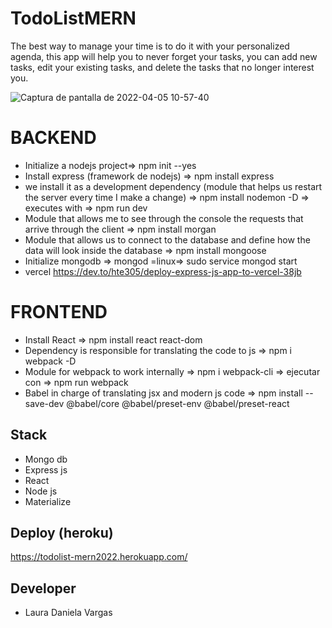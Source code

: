 # TodoListMERN
The best way to manage your time is to do it with your personalized agenda, this app will help you to never forget your tasks, you can add new tasks, edit your existing tasks, and delete the tasks that no longer interest you.

  ![Captura de pantalla de 2022-04-05 10-57-40](https://user-images.githubusercontent.com/91891348/161796764-cb3db91c-6d00-4b1c-94d4-fccee9179ffe.png)

#  BACKEND 
   *  Initialize a nodejs project=> npm init --yes 
   * Install express (framework de nodejs) => npm install express
   * we install it as a development dependency (module that helps us restart the server every time I make a change)  =>   npm install                     nodemon -D => executes with => npm run dev
   * Module that allows me to see through the console the requests that arrive through the client => npm install morgan 
   * Module that allows us to connect to the database and define how the data will look inside the database  => npm install mongoose
   * Initialize mongodb => mongod     =linux=> sudo service mongod start
   * vercel https://dev.to/hte305/deploy-express-js-app-to-vercel-38jb

#  FRONTEND
  * Install React => npm install react react-dom
  * Dependency is responsible for translating the code to js => npm i webpack -D
  * Module for webpack to work internally => npm i webpack-cli => ejecutar con => npm run webpack
  * Babel in charge of translating jsx and modern js code =>  npm install --save-dev @babel/core @babel/preset-env @babel/preset-react
 

 ## Stack
  * Mongo db
  * Express js
  * React
  * Node js
  * Materialize
  

## Deploy (heroku)
https://todolist-mern2022.herokuapp.com/

## Developer
  * Laura Daniela Vargas
   
 
